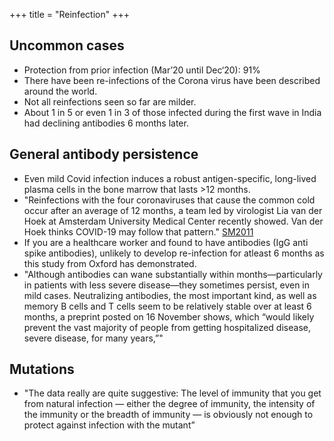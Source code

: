 +++
title = "Reinfection"
+++

## Uncommon cases
- Protection from prior infection (Mar’20 until Dec‘20): 91%
- There have been re-infections of the Corona virus have been described around the world. 
- Not all reinfections seen so far are milder. 
- About 1 in 5 or even 1 in 3 of those infected during the first wave in India had declining antibodies 6 months later.

## General antibody persistence
- Even mild Covid infection induces a robust antigen-specific, long-lived plasma cells in the bone marrow that lasts >12 months.
- "Reinfections with the four coronaviruses that cause the common cold occur after an average of 12 months, a team led by virologist Lia van der Hoek at Amsterdam University Medical Center recently showed. Van der Hoek thinks COVID-19 may follow that pattern." [SM2011](https://www.sciencemag.org/news/2020/11/more-people-are-getting-covid-19-twice-suggesting-immunity-wanes-quickly-some)
- If you are a healthcare worker and found to have antibodies (IgG anti spike antibodies), unlikely to develop re-infection for atleast 6 months as this study from Oxford has demonstrated.
- "Although antibodies can wane substantially within months—particularly in patients with less severe disease—they sometimes persist, even in mild cases. Neutralizing antibodies, the most important kind, as well as memory B cells and T cells seem to be relatively stable over at least 6 months, a preprint posted on 16 November shows, which “would likely prevent the vast majority of people from getting hospitalized disease, severe disease, for many years,”"

## Mutations
- "The data really are quite suggestive: The level of immunity that you get from natural infection — either the degree of immunity, the intensity of the immunity or the breadth of immunity — is obviously not enough to protect against infection with the mutant”
